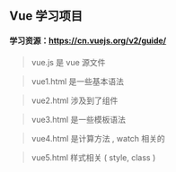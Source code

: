 ## Vue 学习项目
#### 学习资源：https://cn.vuejs.org/v2/guide/

>vue.js 是 vue 源文件

>vue1.html 是一些基本语法

>vue2.html 涉及到了组件

>vue3.html 是一些模板语法

>vue4.html 是计算方法 , watch 相关的

>vue5.html 样式相关 ( style, class )
